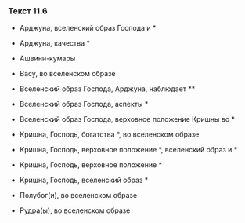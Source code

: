 ### Текст 11.6

- Арджуна, вселенский образ Господа и *

- Арджуна, качества *

- Ашвини-кумары

- Васу, во вселенском образе

- Вселенский образ Господа, Арджуна, наблюдает **

- Вселенский образ Господа, аспекты *

- Вселенский образ Господа, верховное положение Кришны во *

- Кришна, Господь, богатства *, во вселенском образе

- Кришна, Господь, верховное положение *, вселенский образ и *

- Кришна, Господь, верховное положение *

- Кришна, Господь, вселенский образ *

- Полубог(и), во вселенском образе

- Рудра(ы), во вселенском образе
	
